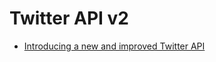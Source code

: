 # Twitter API v2

- [Introducing a new and improved Twitter API](https://blog.twitter.com/developer/en_us/topics/tools/2020/introducing_new_twitter_api.html)

